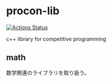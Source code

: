 # procon-lib
[![Actions Status](https://github.com/laft2/procon-lib/workflows/verify/badge.svg)](https://github.com/laft2/procon-lib/actions)

c++ library for competitive programming
## math
数学関連のライブラリを取り扱う。
